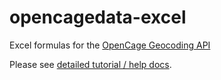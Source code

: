 # opencagedata-excel
Excel formulas for the [OpenCage Geocoding API](https://opencagedata.com/)

Please see [detailed tutorial / help docs](https://opencagedata.com/tutorials/geocode-in-excel). 
